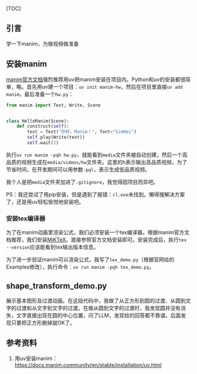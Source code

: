 [TOC]

## 引言

学一下manim，为做视频做准备

## 安装manim

[manim官方文档](https://docs.manim.community/en/stable/installation/uv.html)强烈推荐用uv把manim安装在项目内。Python和uv的安装都很简单，略。首先用uv建一个项目：`uv init manim-hw`，然后在项目里直接`uv add manim`，最后准备一个`hw.py`：

```python
from manim import Text, Write, Scene


class HelloManim(Scene):
    def construct(self):
        text = Text("你好，Manim！", font="SimHei")
        self.play(Write(text))
        self.wait(2)
```

执行`uv run manim -pqh hw.py`，就能看到`media`文件夹被自动创建，然后一个高品质的视频生成在`media/videos/hw`文件夹。这里的h表示输出高品质视频，为了节省时间，在开发期间可以用参数`-pql`，表示生成低品质视频。

我个人是把`media`文件夹加进了`.gitignore`，我觉得因项目而异吧。

PS：我还尝试了用pip安装，但是遇到了报错：`cl.exe`未找到。懒得搜解决方案了，还是用uv轻松愉悦地安装吧。

### 安装tex编译器

为了在manim动画里渲染公式，我们必须安装一个tex编译器。根据manim官方文档推荐，我们安装[MiKTeX](https://miktex.org/download)。直接参照官方文档安装即可。安装完成后，执行`tex --version`应该能看到tex输出版本信息。

为了进一步验证manim可以渲染公式，我写了`tex_demo.py`（根据官网给的Examples修改），执行命令：`uv run manim -pqh tex_demo.py`。

## shape_transform_demo.py

展示基本图形及过渡动画。在这段代码中，我做了从正方形到圆的过渡、从圆到文字的过渡和从文字到文字的过渡。在做从圆到文字的过渡时，我发现圆并没有消失，文字直接出现在圆的中心位置，问了LLM，发现给的回答都不靠谱。后面发现只要把正方形删掉就OK了。

## 参考资料

1. 用uv安装manim： https://docs.manim.community/en/stable/installation/uv.html
